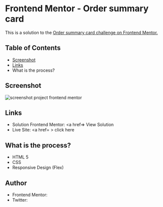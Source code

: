 # Frontend Mentor - Order summary card

This is a solution to the <a href=https://www.frontendmentor.io/challenges/order-summary-component-QlPmajDUj> Order summary card challenge on Frontend Mentor. </a>

## Table of Contents

* <a href=https://github.com/waleska-code/order-summary-component-main/edit/main#screenshot>Screenshot </a>
* <a href=https://github.com/waleska-code/order-summary-component-main/edit/main#Links>Links </a>
* What is the process?

## Screenshot
![screenshot project frontend mentor](https://user-images.githubusercontent.com/76563412/143491421-59573a73-2b40-4412-85f9-2cf0cb0b1621.png)


## Links

* Solution Frontend Mentor: <a href=> View Solution </a>
* Live Site: <a href= > click here </a>


## What is the process?

* HTML 5
* CSS
* Responsive Design (Flex)

## Author
* Frontend Mentor:
* Twitter: 
